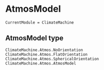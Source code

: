 # AtmosModel

```@meta
CurrentModule = ClimateMachine
```

## AtmosModel type

```@docs
ClimateMachine.Atmos.NoOrientation
ClimateMachine.Atmos.FlatOrientation
ClimateMachine.Atmos.SphericalOrientation
ClimateMachine.Atmos.AtmosModel
```
